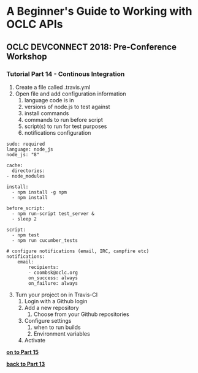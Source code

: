 # A Beginner's Guide to Working with OCLC APIs
## OCLC DEVCONNECT 2018: Pre-Conference Workshop
### Tutorial Part 14 - Continous Integration

1. Create a file called .travis.yml
2. Open file and add configuration information
	1. language code is in
	2. versions of node.js to test against
	3. install commands
	4. commands to run before script
	5. script(s) to run for test purposes
	6. notifications configuration

```
sudo: required
language: node_js
node_js: "8"

cache:
  directories:
- node_modules

install:
  - npm install -g npm
  - npm install

before_script:
  - npm run-script test_server &
  - sleep 2

script:
  - npm test
  - npm run cucumber_tests

# configure notifications (email, IRC, campfire etc)
notifications:
    email:
        recipients:
        - coombsk@oclc.org
        on_success: always
        on_failure: always
```
3. Turn your project on in Travis-CI
    1. Login with a Github login
    2. Add a new repository
        1. Choose from your Github repositories
    3. Configure settings
        1. when to run builds
        2. Environment variables
    4. Activate

**[on to Part 15](tutorial-15.md)**

**[back to Part 13](tutorial-13.md)**